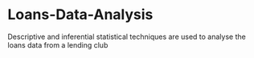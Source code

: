 # Loans-Data-Analysis
Descriptive and inferential statistical techniques are used to analyse the loans data from a lending club
